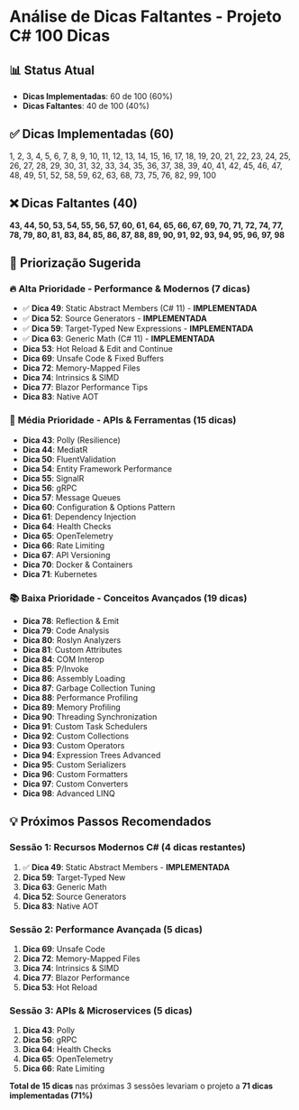 # Análise de Dicas Faltantes - Projeto C# 100 Dicas

## 📊 Status Atual
- **Dicas Implementadas**: 60 de 100 (60%)
- **Dicas Faltantes**: 40 de 100 (40%)

## ✅ Dicas Implementadas (60)
1, 2, 3, 4, 5, 6, 7, 8, 9, 10, 11, 12, 13, 14, 15, 16, 17, 18, 19, 20, 21, 22, 23, 24, 25, 26, 27, 28, 29, 30, 31, 32, 33, 34, 35, 36, 37, 38, 39, 40, 41, 42, 45, 46, 47, 48, 49, 51, 52, 58, 59, 62, 63, 68, 73, 75, 76, 82, 99, 100

## ❌ Dicas Faltantes (40)
**43, 44, 50, 53, 54, 55, 56, 57, 60, 61, 64, 65, 66, 67, 69, 70, 71, 72, 74, 77, 78, 79, 80, 81, 83, 84, 85, 86, 87, 88, 89, 90, 91, 92, 93, 94, 95, 96, 97, 98**

## 🎯 Priorização Sugerida

### 🔥 **Alta Prioridade - Performance & Modernos (7 dicas)**
- ✅ **Dica 49**: Static Abstract Members (C# 11) - **IMPLEMENTADA**
- ✅ **Dica 52**: Source Generators - **IMPLEMENTADA**
- ✅ **Dica 59**: Target-Typed New Expressions - **IMPLEMENTADA**
- ✅ **Dica 63**: Generic Math (C# 11) - **IMPLEMENTADA**
- **Dica 53**: Hot Reload & Edit and Continue
- **Dica 69**: Unsafe Code & Fixed Buffers
- **Dica 72**: Memory-Mapped Files
- **Dica 74**: Intrinsics & SIMD
- **Dica 77**: Blazor Performance Tips
- **Dica 83**: Native AOT

### 🚀 **Média Prioridade - APIs & Ferramentas (15 dicas)**
- **Dica 43**: Polly (Resilience)
- **Dica 44**: MediatR
- **Dica 50**: FluentValidation
- **Dica 54**: Entity Framework Performance
- **Dica 55**: SignalR
- **Dica 56**: gRPC
- **Dica 57**: Message Queues
- **Dica 60**: Configuration & Options Pattern
- **Dica 61**: Dependency Injection
- **Dica 64**: Health Checks
- **Dica 65**: OpenTelemetry
- **Dica 66**: Rate Limiting
- **Dica 67**: API Versioning
- **Dica 70**: Docker & Containers
- **Dica 71**: Kubernetes

### 📚 **Baixa Prioridade - Conceitos Avançados (19 dicas)**
- **Dica 78**: Reflection & Emit
- **Dica 79**: Code Analysis
- **Dica 80**: Roslyn Analyzers
- **Dica 81**: Custom Attributes
- **Dica 84**: COM Interop
- **Dica 85**: P/Invoke
- **Dica 86**: Assembly Loading
- **Dica 87**: Garbage Collection Tuning
- **Dica 88**: Performance Profiling
- **Dica 89**: Memory Profiling
- **Dica 90**: Threading Synchronization
- **Dica 91**: Custom Task Schedulers
- **Dica 92**: Custom Collections
- **Dica 93**: Custom Operators
- **Dica 94**: Expression Trees Advanced
- **Dica 95**: Custom Serializers
- **Dica 96**: Custom Formatters
- **Dica 97**: Custom Converters
- **Dica 98**: Advanced LINQ

## 💡 Próximos Passos Recomendados

### Sessão 1: Recursos Modernos C# (4 dicas restantes)
1. ✅ **Dica 49**: Static Abstract Members - **IMPLEMENTADA**
2. **Dica 59**: Target-Typed New 
3. **Dica 63**: Generic Math
4. **Dica 52**: Source Generators
5. **Dica 83**: Native AOT

### Sessão 2: Performance Avançada (5 dicas)  
1. **Dica 69**: Unsafe Code
2. **Dica 72**: Memory-Mapped Files
3. **Dica 74**: Intrinsics & SIMD
4. **Dica 77**: Blazor Performance
5. **Dica 53**: Hot Reload

### Sessão 3: APIs & Microservices (5 dicas)
1. **Dica 43**: Polly
2. **Dica 56**: gRPC
3. **Dica 64**: Health Checks
4. **Dica 65**: OpenTelemetry
5. **Dica 66**: Rate Limiting

**Total de 15 dicas** nas próximas 3 sessões levariam o projeto a **71 dicas implementadas (71%)**
